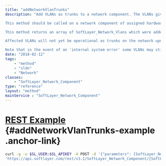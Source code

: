 ```yaml
---
title: "addNetworkVlanTrunks"
description: "Add VLANs as trunks to a network component. The VLANs given must be assigned to your account and belong to the same pod in which this network component and its hardware reside. The current native VLAN cannot be added as a trunk. 

This method should be called on a network component of assigned hardware. A current list of VLAN trunks for a network component on a customer server can be found at 'uplinkComponent->networkVlanTrunks'. 

This method returns an array of SoftLayer_Network_Vlans which were added as trunks. Any requested VLANs which are already trunked will be ignored and will not be returned. 

Affected VLANs will not yet be operational as trunks on the network upon return of this call, but activation will have been scheduled and should be considered imminent. The trunking records associated with the affected VLANs will maintain an 'isUpdating' value of '1' so long as this is the case. 

Note that in the event of an 'internal system error' some VLANs may still have been affected and scheduled for activation. "
date: "2018-02-12"
tags:
    - "method"
    - "sldn"
    - "Network"
classes:
    - "SoftLayer_Network_Component"
type: "reference"
layout: "method"
mainService : "SoftLayer_Network_Component"
---
```


# [REST Example](#addNetworkVlanTrunks-example) <a href="/article/rest/"><i class="fas fa-question"></i></a> {#addNetworkVlanTrunks-example .anchor-link} 
```bash
curl -g -u $SL_USER:$SL_APIKEY -X POST -d '{"parameters": [SoftLayer_Network_Vlan]}' \
'https://api.softlayer.com/rest/v3.1/SoftLayer_Network_Component/{SoftLayer_Network_ComponentID}/addNetworkVlanTrunks'
```
